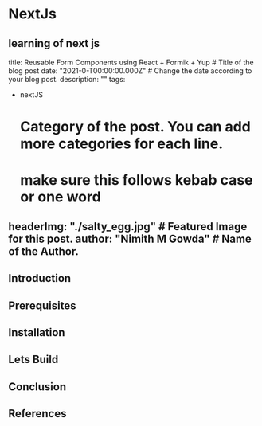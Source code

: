 # NextJs
learning of next js
---
title: Reusable Form Components using React + Formik + Yup # Title of the blog post
date: "2021-0-T00:00:00.000Z" # Change the date according to your blog post.
description: ""
tags:
  - nextJS
    # Category of the post. You can add more categories for each line.
    # make sure this follows kebab case or one word
headerImg: "./salty_egg.jpg" # Featured Image for this post.
author: "Nimith M Gowda" # Name of the Author.
---

## Introduction


## Prerequisites


## Installation



## Lets Build



## Conclusion



## References


